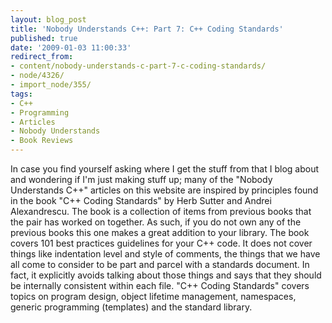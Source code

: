 ```yaml
---
layout: blog_post
title: 'Nobody Understands C++: Part 7: C++ Coding Standards'
published: true
date: '2009-01-03 11:00:33'
redirect_from:
- content/nobody-understands-c-part-7-c-coding-standards/
- node/4326/
- import_node/355/
tags:
- C++
- Programming
- Articles
- Nobody Understands
- Book Reviews
---
```


In case you find yourself asking where I get the stuff from that I blog about and wondering if I'm just making stuff up; many of the "Nobody Understands C++" articles on this website are inspired by principles found in the book "C++ Coding Standards" by Herb Sutter and Andrei Alexandrescu. The book is a collection of items from previous books that the pair has worked on together. As such, if you do not own any of the previous books this one makes a great addition to your library. The book covers 101 best practices guidelines for your C++ code. It does not cover things like indentation level and style of comments, the things that we have all come to consider to be part and parcel with a standards document. In fact, it explicitly avoids talking about those things and says that they should be internally consistent within each file. "C++ Coding Standards" covers topics on program design, object lifetime management, namespaces, generic programming (templates) and the standard library.
